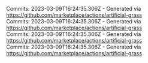Commits: 2023-03-09T16:24:35.306Z - Generated via https://github.com/marketplace/actions/artificial-grass
<br>
Commits: 2023-03-09T16:24:35.306Z - Generated via https://github.com/marketplace/actions/artificial-grass
<br>
Commits: 2023-03-09T16:24:35.306Z - Generated via https://github.com/marketplace/actions/artificial-grass
<br>
Commits: 2023-03-09T16:24:35.306Z - Generated via https://github.com/marketplace/actions/artificial-grass
<br>
